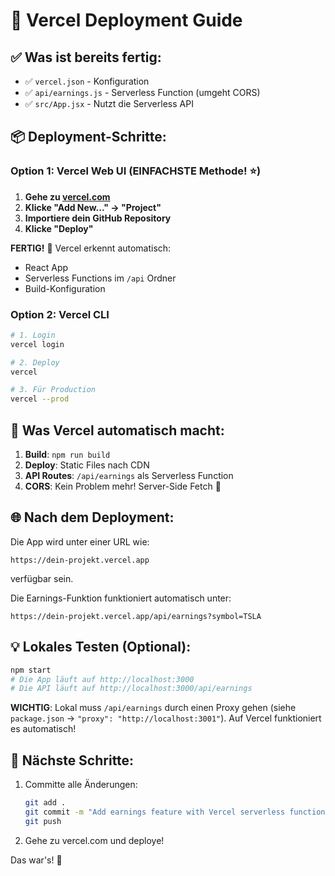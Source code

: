 # 🚀 Vercel Deployment Guide

## ✅ Was ist bereits fertig:

- ✅ `vercel.json` - Konfiguration
- ✅ `api/earnings.js` - Serverless Function (umgeht CORS)
- ✅ `src/App.jsx` - Nutzt die Serverless API

## 📦 Deployment-Schritte:

### Option 1: Vercel Web UI (EINFACHSTE Methode! ⭐)

1. **Gehe zu [vercel.com](https://vercel.com)**
2. **Klicke "Add New..." → "Project"**
3. **Importiere dein GitHub Repository**
4. **Klicke "Deploy"**

**FERTIG!** 🎉 Vercel erkennt automatisch:
- React App
- Serverless Functions im `/api` Ordner
- Build-Konfiguration

### Option 2: Vercel CLI

```bash
# 1. Login
vercel login

# 2. Deploy
vercel

# 3. Für Production
vercel --prod
```

## 🔧 Was Vercel automatisch macht:

1. **Build**: `npm run build`
2. **Deploy**: Static Files nach CDN
3. **API Routes**: `/api/earnings` als Serverless Function
4. **CORS**: Kein Problem mehr! Server-Side Fetch 🎯

## 🌐 Nach dem Deployment:

Die App wird unter einer URL wie:
```
https://dein-projekt.vercel.app
```

verfügbar sein.

Die Earnings-Funktion funktioniert automatisch unter:
```
https://dein-projekt.vercel.app/api/earnings?symbol=TSLA
```

## 💡 Lokales Testen (Optional):

```bash
npm start
# Die App läuft auf http://localhost:3000
# Die API läuft auf http://localhost:3000/api/earnings
```

**WICHTIG**: Lokal muss `/api/earnings` durch einen Proxy gehen (siehe `package.json` → `"proxy": "http://localhost:3001"`). Auf Vercel funktioniert es automatisch!

## 🎯 Nächste Schritte:

1. Committe alle Änderungen:
   ```bash
   git add .
   git commit -m "Add earnings feature with Vercel serverless function"
   git push
   ```

2. Gehe zu vercel.com und deploye!

Das war's! 🎉

